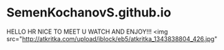 # SemenKochanovS.github.io
HELLO HR
NICE TO MEET U
WATCH AND ENJOY!!!
<img src="http://atkritka.com/upload/iblock/eb5/atkritka_1343838804_426.jpg"
